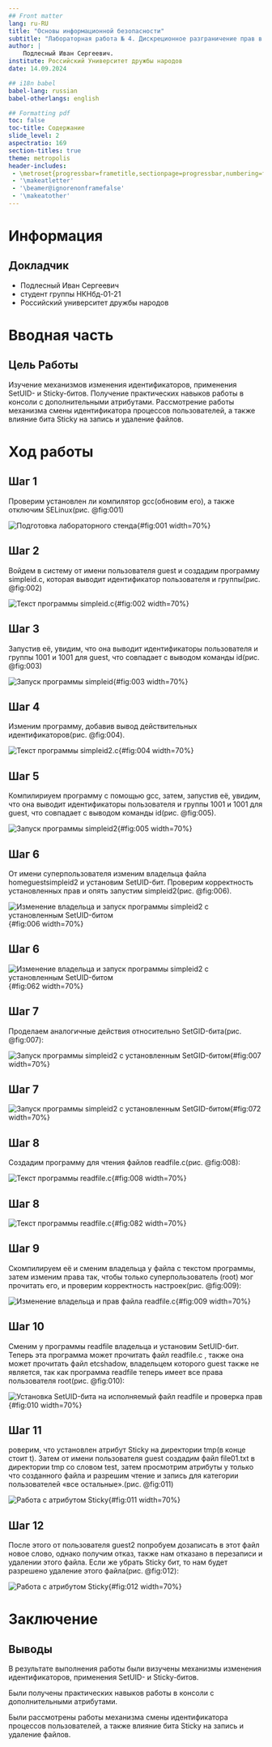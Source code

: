 ```yaml
---
## Front matter
lang: ru-RU
title: "Основы информационной безопасности"
subtitle: "Лабораторная работа № 4. Дискреционное разграничение прав в Linux. Основные атрибуты"
author: |
	Подлесный Иван Сергеевич.
institute: Российский Университет дружбы народов
date: 14.09.2024

## i18n babel
babel-lang: russian
babel-otherlangs: english

## Formatting pdf
toc: false
toc-title: Содержание
slide_level: 2
aspectratio: 169
section-titles: true
theme: metropolis
header-includes:
 - \metroset{progressbar=frametitle,sectionpage=progressbar,numbering=fraction}
 - '\makeatletter'
 - '\beamer@ignorenonframefalse'
 - '\makeatother'
---
```


# Информация

## Докладчик

  * Подлесный Иван Сергеевич
  * студент группы НКНбд-01-21
  * Российский университет дружбы народов


# Вводная часть

## Цель Работы

Изучение механизмов изменения идентификаторов, применения SetUID- и Sticky-битов. Получение практических навыков работы в консоли с дополнительными атрибутами. Рассмотрение работы механизма смены идентификатора процессов пользователей, а также влияние бита Sticky на запись и удаление файлов.


# Ход работы

## Шаг 1

Проверим установлен ли компилятор gcc(обновим его), а также отключим SELinux(рис. @fig:001)

![Подготовка лабораторного стенда](1.jpg){#fig:001 width=70%}

## Шаг 2

Войдем в систему от имени пользователя guest и создадим программу simpleid.c, которая выводит идентификатор пользователя и группы(рис. @fig:002)

![Текст программы simpleid.c](2.jpg){#fig:002 width=70%}

## Шаг 3

Запустив её, увидим, что она выводит идентификаторы пользователя и группы 1001 и 1001 для guest, что совпадает с выводом команды id(рис. @fig:003)

![Запуск программы simpleid](3.jpg){#fig:003 width=70%}

## Шаг 4

Изменим программу, добавив вывод действительных идентификаторов(рис. @fig:004).

![Текст программы simpleid2.c](4.jpg){#fig:004 width=70%}

## Шаг 5

Компилириуем программу с помощью gcc, затем, запустив её, увидим, что она выводит идентификаторы пользователя и группы 1001 и 1001 для guest, что совпадает с выводом команды id(рис. @fig:005).

![Запуск программы simpleid2](5.jpg){#fig:005 width=70%}

## Шаг 6

От имени суперпользователя изменим владельца файла homeguestsimpleid2 и установим SetUID-бит. Проверим корректность установленных прав и опять запустим simpleid2(рис. @fig:006).

![Изменение владельца и запуск программы simpleid2 с установленным SetUID-битом](6-1.jpg){#fig:006 width=70%}

## Шаг 6

![Изменение владельца и запуск программы simpleid2 с установленным SetUID-битом](6-2.jpg){#fig:062 width=70%}

## Шаг 7
Проделаем аналогичные действия относительно SetGID-бита(рис. @fig:007):

![Запуск программы simpleid2 с установленным SetGID-битом](7-1.jpg){#fig:007 width=70%}

## Шаг 7

![Запуск программы simpleid2 с установленным SetGID-битом](7-2.jpg){#fig:072 width=70%}

## Шаг 8

Создадим программу для чтения файлов readfile.c(рис. @fig:008):

![Текст программы readfile.c](8.jpg){#fig:008 width=70%}

## Шаг 8

![Текст программы readfile.c](8-2.jpg){#fig:082 width=70%}

## Шаг 9

Скомпилируем её и сменим владельца у файла с текстом программы, затем изменим права так, чтобы только суперпользователь (root) мог прочитать его, и проверим корректность настроек(рис. @fig:009):

![Изменение владельца и прав файла readfile.c](9.jpg){#fig:009 width=70%}

## Шаг 10

Сменим у программы readfile владельца и установим SetUID-бит. Теперь эта программа может прочитать файл readfile.c , также она может прочитать файл etcshadow, владельцем которого guest также не является, так как программа readfile теперь имеет все права пользователя root(рис. @fig:010):

![Установка SetUID-бита на исполняемый файл readfile и проверка прав](10.jpg){#fig:010 width=70%}

## Шаг 11
роверим, что установлен атрибут Sticky на директории tmp(в конце стоит t). Затем от имени пользователя guest создадим файл file01.txt в директории tmp со словом test, затем просмотрим атрибуты у только что созданного файла и разрешим чтение и запись для категории пользователей «все остальные».(рис. @fig:011)

![Работа с атрибутом Sticky](11.jpg){#fig:011 width=70%}


## Шаг 12

 После этого от пользователя guest2 попробуем дозаписать в этот файл новое слово, однако получим отказ, также нам отказано в перезаписи и удалении этого файла. Если же убрать Sticky бит, то нам будет разрешено удаление этого файла(рис. @fig:012):

![Работа с атрибутом Sticky](12.jpg){#fig:012 width=70%}

# Заключение

## Выводы

В результате выполнения работы были визучены механизмы изменения идентификаторов, применения SetUID- и Sticky-битов.

Были получены практических навыков работы в консоли с дополнительными атрибутами.

Были рассмотрены работы механизма смены идентификатора процессов пользователей, а также влияние бита Sticky на запись и удаление файлов.




